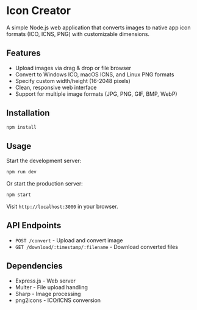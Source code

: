 # Icon Creator

A simple Node.js web application that converts images to native app icon formats (ICO, ICNS, PNG) with customizable dimensions.

## Features

- Upload images via drag & drop or file browser
- Convert to Windows ICO, macOS ICNS, and Linux PNG formats
- Specify custom width/height (16-2048 pixels)
- Clean, responsive web interface
- Support for multiple image formats (JPG, PNG, GIF, BMP, WebP)

## Installation

```bash
npm install
```

## Usage

Start the development server:
```bash
npm run dev
```

Or start the production server:
```bash
npm start
```

Visit `http://localhost:3000` in your browser.

## API Endpoints

- `POST /convert` - Upload and convert image
- `GET /download/:timestamp/:filename` - Download converted files

## Dependencies

- Express.js - Web server
- Multer - File upload handling
- Sharp - Image processing
- png2icons - ICO/ICNS conversion